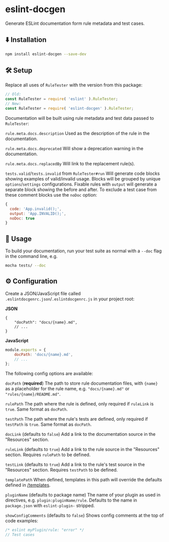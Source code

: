 # eslint-docgen
Generate ESLint documentation form rule metadata and test cases.

## ⬇️ Installation

```sh
npm install eslint-docgen --save-dev
```

## 🛠️ Setup

Replace all uses of `RuleTester` with the version from this package:
```js
// Old:
const RuleTester = require( 'eslint' ).RuleTester;
// New:
const RuleTester = require( 'eslint-docgen' ).RuleTester;
```
Documentation will be built using rule metadata and test data passed to `RuleTester`:

`rule.meta.docs.description`
Used as the description of the rule in the documentation.

`rule.meta.docs.deprecated`
Will show a deprecation warning in the documentation.

`rule.meta.docs.replacedBy`
Will link to the replacement rule(s).

`tests.valid`/`tests.invalid` from `RuleTester#run`
Will generate code blocks showing examples of valid/invalid usage. Blocks will be grouped by unique `options`/`settings` configurations. Fixable rules with `output` will generate a separate block showing the before and after.
To exclude a test case from these comment blocks use the `noDoc` option:
```js
{
  code: 'App.invalid();',
  output: 'App.INVALID();',
  noDoc: true
}
```

## 📖 Usage
To build your documentation, run your test suite as normal with a `--doc` flag in the command line, e.g.
```sh
mocha tests/ --doc
```

## ⚙️ Configuration

Create a JSON/JavaScript file called `.eslintdocgenrc.json`/`.eslintdocgenrc.js` in your project root:

**JSON**
```jsonc
{
	"docPath": "docs/{name}.md",
	// ...
}
```

**JavaScript**
```js
module.exports = {
	docPath: 'docs/{name}.md',
	// ...
};
```

The following config options are available:

`docPath` (**required**)
The path to store rule documentation files, with `{name}` as a placeholder for the rule name, e.g. `"docs/{name}.md"` or `"rules/{name}/README.md"`.

`rulePath`
The path where the rule is defined, only required if `ruleLink` is `true`. Same format as `docPath`.

`testPath`
The path where the rule's tests are defined, only required if `testPath` is `true`. Same format as `docPath`.

`docLink` (defaults to `false`)
Add a link to the documentation source in the "Resources" section.

`ruleLink` (defaults to `true`)
Add a link to the rule source in the "Resources" section. Requires `rulePath` to be defined.

`testLink` (defaults to `true`)
Add a link to the rule's test source in the "Resources" section. Requires `testPath` to be defined.

`templatePath`
When defined, templates in this path will override the defaults defined in [/templates](templates).

`pluginName` (defaults to package name)
The name of your plugin as used in directives, e.g. `plugin:pluginName/rule`. Defaults to the name in `package.json` with `eslint-plugin-` stripped.

`showConfigComments` (defaults to `false`)
Shows config comments at the top of code examples:
```js
/* eslint myPlugin/rule: "error" */
// Test cases
```
